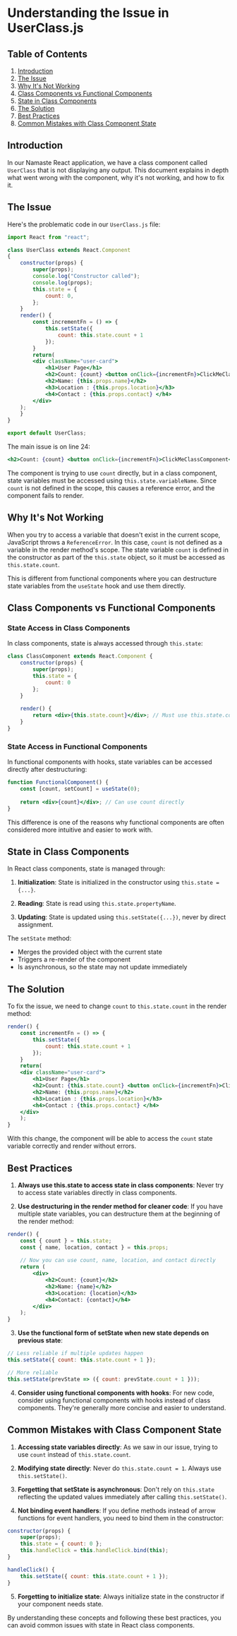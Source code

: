 # Understanding the Issue in UserClass.js

## Table of Contents
1. [Introduction](#introduction)
2. [The Issue](#the-issue)
3. [Why It's Not Working](#why-its-not-working)
4. [Class Components vs Functional Components](#class-components-vs-functional-components)
5. [State in Class Components](#state-in-class-components)
6. [The Solution](#the-solution)
7. [Best Practices](#best-practices)
8. [Common Mistakes with Class Component State](#common-mistakes-with-class-component-state)

## Introduction

In our Namaste React application, we have a class component called `UserClass` that is not displaying any output. This document explains in depth what went wrong with the component, why it's not working, and how to fix it.

## The Issue

Here's the problematic code in our `UserClass.js` file:

```jsx
import React from "react";

class UserClass extends React.Component
{
    constructor(props) {
        super(props);
        console.log("Constructor called");
        console.log(props);
        this.state = {
            count: 0,
        };
    }
    render() {
        const incrementFn = () => {
            this.setState({
                count: this.state.count + 1
            });
        }
        return(
        <div className="user-card">
            <h1>User Page</h1>
            <h2>Count: {count} <button onClick={incrementFn}>ClickMeClassComponent</button> </h2>
            <h2>Name: {this.props.name}</h2>
            <h3>Location : {this.props.location}</h3>
            <h4>Contact : {this.props.contact} </h4>
        </div>
    );
    }
}

export default UserClass;
```

The main issue is on line 24:

```jsx
<h2>Count: {count} <button onClick={incrementFn}>ClickMeClassComponent</button> </h2>
```

The component is trying to use `count` directly, but in a class component, state variables must be accessed using `this.state.variableName`. Since `count` is not defined in the scope, this causes a reference error, and the component fails to render.

## Why It's Not Working

When you try to access a variable that doesn't exist in the current scope, JavaScript throws a `ReferenceError`. In this case, `count` is not defined as a variable in the render method's scope. The state variable `count` is defined in the constructor as part of the `this.state` object, so it must be accessed as `this.state.count`.

This is different from functional components where you can destructure state variables from the `useState` hook and use them directly.

## Class Components vs Functional Components

### State Access in Class Components

In class components, state is always accessed through `this.state`:

```jsx
class ClassComponent extends React.Component {
    constructor(props) {
        super(props);
        this.state = {
            count: 0
        };
    }
    
    render() {
        return <div>{this.state.count}</div>; // Must use this.state.count
    }
}
```

### State Access in Functional Components

In functional components with hooks, state variables can be accessed directly after destructuring:

```jsx
function FunctionalComponent() {
    const [count, setCount] = useState(0);
    
    return <div>{count}</div>; // Can use count directly
}
```

This difference is one of the reasons why functional components are often considered more intuitive and easier to work with.

## State in Class Components

In React class components, state is managed through:

1. **Initialization**: State is initialized in the constructor using `this.state = {...}`.

2. **Reading**: State is read using `this.state.propertyName`.

3. **Updating**: State is updated using `this.setState({...})`, never by direct assignment.

The `setState` method:
- Merges the provided object with the current state
- Triggers a re-render of the component
- Is asynchronous, so the state may not update immediately

## The Solution

To fix the issue, we need to change `count` to `this.state.count` in the render method:

```jsx
render() {
    const incrementFn = () => {
        this.setState({
            count: this.state.count + 1
        });
    }
    return(
    <div className="user-card">
        <h1>User Page</h1>
        <h2>Count: {this.state.count} <button onClick={incrementFn}>ClickMeClassComponent</button> </h2>
        <h2>Name: {this.props.name}</h2>
        <h3>Location : {this.props.location}</h3>
        <h4>Contact : {this.props.contact} </h4>
    </div>
    );
}
```

With this change, the component will be able to access the `count` state variable correctly and render without errors.

## Best Practices

1. **Always use this.state to access state in class components**: Never try to access state variables directly in class components.

2. **Use destructuring in the render method for cleaner code**: If you have multiple state variables, you can destructure them at the beginning of the render method:

```jsx
render() {
    const { count } = this.state;
    const { name, location, contact } = this.props;
    
    // Now you can use count, name, location, and contact directly
    return (
        <div>
            <h2>Count: {count}</h2>
            <h2>Name: {name}</h2>
            <h3>Location: {location}</h3>
            <h4>Contact: {contact}</h4>
        </div>
    );
}
```

3. **Use the functional form of setState when new state depends on previous state**:

```jsx
// Less reliable if multiple updates happen
this.setState({ count: this.state.count + 1 });

// More reliable
this.setState(prevState => ({ count: prevState.count + 1 }));
```

4. **Consider using functional components with hooks**: For new code, consider using functional components with hooks instead of class components. They're generally more concise and easier to understand.

## Common Mistakes with Class Component State

1. **Accessing state variables directly**: As we saw in our issue, trying to use `count` instead of `this.state.count`.

2. **Modifying state directly**: Never do `this.state.count = 1`. Always use `this.setState()`.

3. **Forgetting that setState is asynchronous**: Don't rely on `this.state` reflecting the updated values immediately after calling `this.setState()`.

4. **Not binding event handlers**: If you define methods instead of arrow functions for event handlers, you need to bind them in the constructor:

```jsx
constructor(props) {
    super(props);
    this.state = { count: 0 };
    this.handleClick = this.handleClick.bind(this);
}

handleClick() {
    this.setState({ count: this.state.count + 1 });
}
```

5. **Forgetting to initialize state**: Always initialize state in the constructor if your component needs state.

By understanding these concepts and following these best practices, you can avoid common issues with state in React class components.